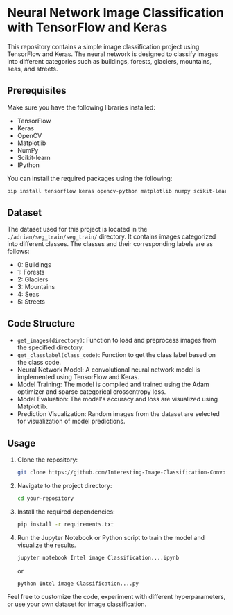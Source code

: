 # Neural Network Image Classification with TensorFlow and Keras

This repository contains a simple image classification project using TensorFlow and Keras. The neural network is designed to classify images into different categories such as buildings, forests, glaciers, mountains, seas, and streets.

## Prerequisites

Make sure you have the following libraries installed:

- TensorFlow
- Keras
- OpenCV
- Matplotlib
- NumPy
- Scikit-learn
- IPython

You can install the required packages using the following:

```bash
pip install tensorflow keras opencv-python matplotlib numpy scikit-learn
```

## Dataset

The dataset used for this project is located in the `./adrian/seg_train/seg_train/` directory. It contains images categorized into different classes. The classes and their corresponding labels are as follows:

- 0: Buildings
- 1: Forests
- 2: Glaciers
- 3: Mountains
- 4: Seas
- 5: Streets

## Code Structure

- `get_images(directory)`: Function to load and preprocess images from the specified directory.
- `get_classlabel(class_code)`: Function to get the class label based on the class code.
- Neural Network Model: A convolutional neural network model is implemented using TensorFlow and Keras.
- Model Training: The model is compiled and trained using the Adam optimizer and sparse categorical crossentropy loss.
- Model Evaluation: The model's accuracy and loss are visualized using Matplotlib.
- Prediction Visualization: Random images from the dataset are selected for visualization of model predictions.

## Usage

1. Clone the repository:

   ```bash
   git clone https://github.com/Interesting-Image-Classification-Convolutional-Networks-Keras-.git
   ```

2. Navigate to the project directory:

   ```bash
   cd your-repository
   ```

3. Install the required dependencies:

   ```bash
   pip install -r requirements.txt
   ```

4. Run the Jupyter Notebook or Python script to train the model and visualize the results.

   ```bash
   jupyter notebook Intel image Classification....ipynb
   ```

   or

   ```bash
   python Intel image Classification....py
   ```

Feel free to customize the code, experiment with different hyperparameters, or use your own dataset for image classification.

